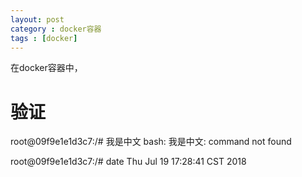 ```yaml
---  
layout: post  
category : docker容器  
tags : [docker]  
---  
```

在docker容器中，
<!-- more -->


# 验证

root@09f9e1e1d3c7:/# 我是中文
bash: 我是中文: command not found

root@09f9e1e1d3c7:/# date
Thu Jul 19 17:28:41 CST 2018